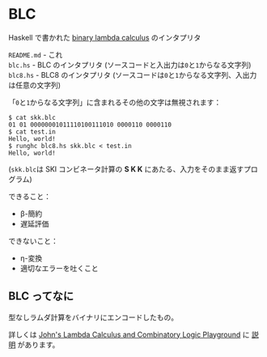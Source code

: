 # BLC
Haskell で書かれた [binary lambda calculus](https://esolangs.org/wiki/Binary_lambda_calculus) のインタプリタ

`README.md` - これ  
`blc.hs` - BLC のインタプリタ (ソースコードと入出力は`0`と`1`からなる文字列)  
`blc8.hs` - BLC8 のインタプリタ (ソースコードは`0`と`1`からなる文字列、入出力は任意の文字列)

「`0`と`1`からなる文字列」に含まれるその他の文字は無視されます：
```console
$ cat skk.blc
01 01 00000001011110100111010 0000110 0000110
$ cat test.in
Hello, world!
$ runghc blc8.hs skk.blc < test.in
Hello, world!
```
(`skk.blc`は SKI コンビネータ計算の **S K K** にあたる、入力をそのまま返すプログラム)

できること：
- β-簡約
- 遅延評価

できないこと：
- η-変換
- 適切なエラーを吐くこと

## BLC ってなに
型なしラムダ計算をバイナリにエンコードしたもの。

詳しくは [John's Lambda Calculus and Combinatory Logic Playground](https://tromp.github.io/cl/cl.html) に [説明](https://tromp.github.io/cl/Binary_lambda_calculus.html) があります。
